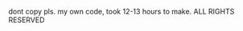 dont copy pls.
my own code, took 12-13 hours to make.
                                                                                  ALL RIGHTS RESERVED
